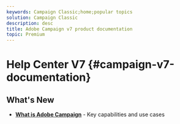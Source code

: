 ```yaml
---
keywords: Campaign Classic;home;popular topics
solution: Campaign Classic
description: desc
title: Adobe Campaign v7 product documentation
topic: Premium
---
```


# Help Center V7 {#campaign-v7-documentation}


## What's New

* **[What is Adobe Campaign](start/start.md)** - Key capabilities and use cases

